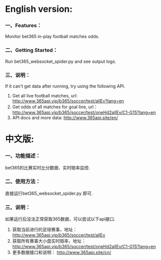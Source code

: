  
    
# English version:

### 一、Features：
Monitor bet365 in-play football matches odds.

### 二、Getting Started：
Run bet365_websocket_spider.py and see output logs.

### 三、说明：
If it can't get data after running, try using the following API.

1. Get all live football matches, url: http://www.365api.vip/b365/soccer/test/allEv?lang=en
2. Get odds of all matches for goal line, url： http://www.365api.vip/b365/soccer/test/oneHd2allEv/C1-G15?lang=en
3. API docs and more data:  http://www.365api.site/en/
  
    
    
# 中文版:

### 一、功能描述：
bet365的比赛实时比分数据、实时赔率监控.

### 二、使用方法：
直接运行bet365_websocket_spider.py 即可.

### 三、说明：
如果运行后没法正常获取365数据，可以尝试以下api接口.

1. 获取当前进行的足球赛事，地址： http://www.365api.vip/b365/soccer/test/allEv
2. 获取所有赛事大小盘实时赔率，地址： http://www.365api.vip/b365/soccer/test/oneHd2allEv/C1-G15?lang=en
3. 更多数据接口和说明：  http://www.365api.site/cn/  


